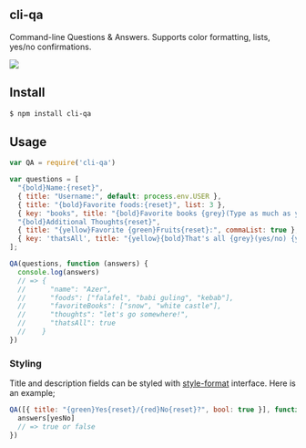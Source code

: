 ## cli-qa

Command-line Questions & Answers. Supports color formatting, lists, yes/no confirmations.

![](https://cldup.com/yaS8YF7scZ.png)

## Install

```bash
$ npm install cli-qa
```

## Usage

```js
var QA = require('cli-qa')

var questions = [
  "{bold}Name:{reset}",
  { title: "Username:", default: process.env.USER },
  { title: "{bold}Favorite foods:{reset}", list: 3 },
  { key: "books", title: "{bold}Favorite books {grey}(Type as much as you want!){reset}{bold}:{reset}", list: true },
  "{bold}Additional Thoughts{reset}",
  { title: "{yellow}Favorite {green}Fruits{reset}:", commaList: true },
  { key: 'thatsAll', title: "{yellow}{bold}That's all {grey}(yes/no) {yellow}?{reset}", bool: true },
];

QA(questions, function (answers) {
  console.log(answers)
  // => {
  //      "name": "Azer",
  //      "foods": ["falafel", "babi guling", "kebab"],
  //      "favoriteBooks": ["snow", "white castle"],
  //      "thoughts": "let's go somewhere!",
  //      "thatsAll": true
  //    }
})
```

### Styling

Title and description fields can be styled with [style-format](http://github.com/azer/style-format) interface. Here is an example;

```js
QA([{ title: "{green}Yes{reset}/{red}No{reset}?", bool: true }], function (answers) {
  answers[yesNo]
  // => true or false
})
```
